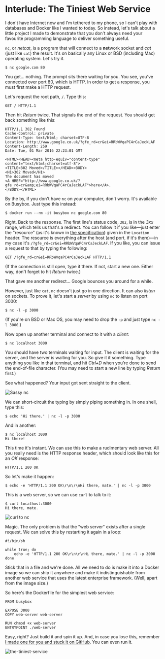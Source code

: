 # Interlude: The Tiniest Web Service

I don't have Internet now and I'm tethered to my phone, so I can't play with databases and Docker like I wanted to today. So instead, let's talk about a little project I made to demonstrate that you don't always need your favourite programming language to deliver something useful.

`nc`, or *netcat*, is a program that will connect to a **net**work socket and *cat* (just like `cat`) the result. It's on basically any Linux or BSD (including Mac) operating system. Let's try it.

    $ nc google.com 80

You get… nothing. The prompt sits there waiting for you. You see, you've connected over port 80, which is HTTP. In order to get a response, you must first make a HTTP request.

Let's request the root path, `/`. Type this:

    GET / HTTP/1.1

Then hit *Return* twice. That signals the end of the request. You should get back something like this:

    HTTP/1.1 302 Found
    Cache-Control: private
    Content-Type: text/html; charset=UTF-8
    Location: http://www.google.co.uk/?gfe_rd=cr&ei=RRbWVqaPC4rCaJeckLAF
    Content-Length: 259
    Date: Tue, 01 Mar 2016 22:23:01 GMT

    <HTML><HEAD><meta http-equiv="content-type" content="text/html;charset=utf-8">
    <TITLE>302 Moved</TITLE></HEAD><BODY>
    <H1>302 Moved</H1>
    The document has moved
    <A HREF="http://www.google.co.uk/?gfe_rd=cr&amp;ei=RRbWVqaPC4rCaJeckLAF">here</A>.
    </BODY></HTML>

By the by, if you don't have `nc` on your computer, don't worry. It's available on Busybox. Just type this instead:

    $ docker run --rm -it busybox nc google.com 80

Right. Back to the response. The first line's status code, `302`, is in the *3xx* range, which tells us that's a redirect. You can follow it if you like—just enter the "resource" (as it's known in [the specification][RFC 2616]) given in the `Location` header. The resource is everything after the host (and port, if it's there)—in my case it's `/?gfe_rd=cr&ei=RRbWVqaPC4rCaJeckLAF`. If you like, you can issue a request to that by typing the following:

    GET /?gfe_rd=cr&ei=RRbWVqaPC4rCaJeckLAF HTTP/1.1

(If the connection is still open, type it there. If not, start a new one. Either way, don't forget to hit *Return* twice.)

That gave me another redirect… Google bounces you around for a while.

However, just like `cat`, `nc` doesn't just go in one direction. It can also *listen* on sockets. To prove it, let's start a *server* by using `nc` to listen on port 3000:

    $ nc -l -p 3000

(If you're on BSD or Mac OS, you may need to drop the `-p` and just type `nc -l 3000`.)

Now open up another terminal and connect to it with a *client*:

    $ nc localhost 3000

You should have two terminals waiting for input. The client is waiting for the server, and the server is waiting for you. So give it it something. Type anything you like in that terminal, and hit *Ctrl+D* when you're done to send the end-of-file character. (You may need to start a new line by typing *Return* first.)

See what happened? Your input got sent straight to the client.

![Sassy `nc`](https://s3-eu-west-1.amazonaws.com/monospacedmonologues.com/2016-03-02+-+sassy+nc.png)

We can short-circuit the typing by simply piping something in. In one shell, type this:

    $ echo 'Hi there.' | nc -l -p 3000

And in another:

    $ nc localhost 3000
    Hi there!

This time it's instant. We can use this to make a rudimentary web server. All you really need is the HTTP response header, which should look like this for an *OK* response:

    HTTP/1.1 200 OK

So let's make it happen:

    $ echo -e 'HTTP/1.1 200 OK\r\n\r\nHi there, mate.' | nc -l -p 3000

This is a web server, so we can use `curl` to talk to it:

    $ curl localhost:3000
    Hi there, mate.

![`curl` to `nc`](https://s3-eu-west-1.amazonaws.com/monospacedmonologues.com/2016-03-02+-+nc+to+curl.png)

Magic. The only problem is that the "web server" exists after a single request. We can solve this by restarting it again in a loop:

    #!/bin/sh

    while true; do
        echo -e 'HTTP/1.1 200 OK\r\n\r\nHi there, mate.' | nc -l -p 3000
    done

Stick that in a file and we're done. All we need to do is make it into a Docker image so we can ship it anywhere and make it indistinguishable from another web service that uses the latest enterprise framework. (Well, apart from the image size.)

So here's the Dockerfile for the simplest web service:

    FROM busybox

    EXPOSE 3000
    COPY web-server web-server

    RUN chmod +x web-server
    ENTRYPOINT ./web-server

Easy, right? Just build it and spin it up. And, in case you lose this, remember [I made one for you and stuck it on GitHub][the-tiniest-service]. You can even run it.

![the-tiniest-service](https://s3-eu-west-1.amazonaws.com/monospacedmonologues.com/2016-03-02+-+the-tiniest-service.png)

[RFC 2616]: https://www.w3.org/Protocols/rfc2616/rfc2616.txt
[the-tiniest-service]: https://github.com/SamirTalwar/the-tiniest-service/tree/dockerfile
